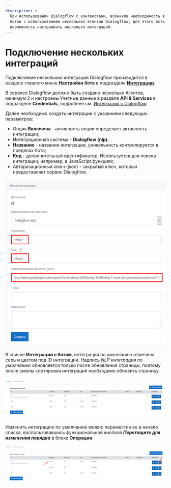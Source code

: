 ```yaml
---
description: >-
  При использовании Dialogflow с контекстами, возникла необходимость в создании
  ботов с использованием нескольких агентов Dialogflow, для этого есть
  возможность настраивать несколько интеграций.
---
```


# Подключение нескольких интеграций

Подключение нескольких интеграций Dialogflow производится в разделе главного меню **Настройки** **бота** в подразделе [**Интеграции**](https://app.metabot24.com/bot-integration).

В сервисе Dialogflow должно быть создано несколько Агентов, минимум 2 и настроены Учетные данные в разделе **API & Services** в подразделе **Credentials**, подробнее см. [Интеграция с Dialogflow](https://metarex.gitbook.io/metabot24/dialogflow/integraciya-s-dialogflow).

Далее необходимо создать интеграции с указанием следующих параметров:

* Опция **Включена** - активность опции определяет активность интеграции;
* Интеграционная система - **Dialogflow \(nlp\)**;
* **Название** - название интеграции, уникальность контролируется в пределах бота;
* **Код** - дополнительный идентификатор. Используется для поиска интеграции, например, в JavaScript функциях;
* Авторизационный ключ \(json\) - закрытый ключ, который предоставляет сервис Dialogflow.

![](../.gitbook/assets/izobrazhenie%20%28457%29.png)

В списке **Интеграции с ботом**, интеграция по умолчанию отмечена серым цветом под ID интеграции. Надпись _NLP интеграция по умолчанию_ обновляется только после обновления страницы, поэтому после смены сортировки интеграций необходимо обновить страницу.

![](../.gitbook/assets/izobrazhenie%20%28460%29.png)

Изменить интеграцию по умолчанию можно переместив ее в начало списка, воспользовавшись функциональной кнопкой _**Перетащите для изменения порядка**_ в блоке **Операции**.

![](../.gitbook/assets/izobrazhenie%20%28459%29.png)

